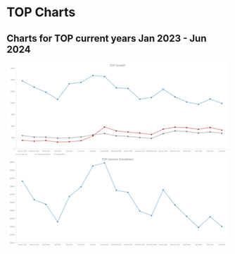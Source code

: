 # TOP Charts

## Charts for TOP current years Jan 2023 - Jun 2024

![Chart display for users, projects submissions and projects liked](./top-chart-jan-2023-jun-2024.svg)
![Chart display for lessons](./lessons-chart-jan-2023-jun-2024.svg)

